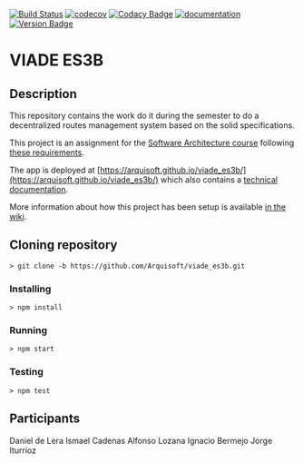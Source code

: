[![Build Status](https://travis-ci.org/Arquisoft/viade_es3b.svg?branch=master)](https://travis-ci.org/Arquisoft/viade_es3b)
[![codecov](https://codecov.io/gh/Arquisoft/viade_es3b/branch/master/graph/badge.svg)](https://codecov.io/gh/Arquisoft/viade_es3b)
[![Codacy Badge](https://api.codacy.com/project/badge/Grade/6d87ad7b8b89409aa9dc2d7a7492affc)](https://www.codacy.com/gh/Arquisoft/viade_0?utm_source=github.com&amp;utm_medium=referral&amp;utm_content=Arquisoft/viade_0&amp;utm_campaign=Badge_Grade)
[![documentation](https://img.shields.io/badge/docs-arc42-9cf.svg)](https://arquisoft.github.io/viade_es3b/docs/)
[![Version Badge](https://img.shields.io/badge/Version-1.1-<COLOR>.svg)](https://arquisoft.github.io/viade_es3b)

# VIADE ES3B

## Description
This repository contains the work do it during the semester to do a decentralized routes management system based on the solid specifications.

This project is an assignment for the [Software Architecture course](https://arquisoft.github.io/) following [these requirements](https://labra.solid.community/public/SoftwareArchitecture/AssignmentDescription/).

The app is deployed at [https://arquisoft.github.io/viade_es3b/](https://arquisoft.github.io/viade_es3b/) which also contains a [technical documentation](https://arquisoft.github.io/viade_es3b/docs).

More information about how this project has been setup is available [in the wiki](https://github.com/Arquisoft/viade_es3b/wiki).

## Cloning repository
```
> git clone -b https://github.com/Arquisoft/viade_es3b.git

```
### Installing

```
> npm install
```
### Running
```
> npm start
```

### Testing
```
> npm test
```

## Participants
Daniel de Lera
Ismael Cadenas
Alfonso Lozana
Ignacio Bermejo
Jorge Iturrioz
